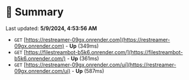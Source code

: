 # 📖 Summary
Last updated: **5/9/2024, 4:53:56 AM**

- `GET` [https://restreamer-09gx.onrender.com](https://restreamer-09gx.onrender.com) - **Up** (349ms)
- `GET` [https://filestreambot-b5k6.onrender.com/](https://filestreambot-b5k6.onrender.com/) - **Up** (361ms)
- `GET` [https://restreamer-09gx.onrender.com/ui](https://restreamer-09gx.onrender.com/ui) - **Up** (587ms)
